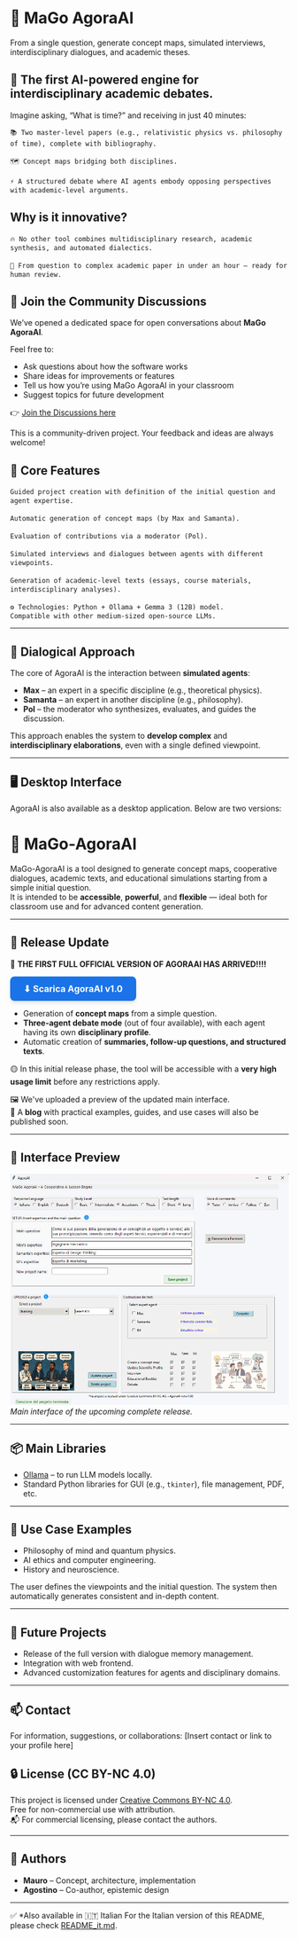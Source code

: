 # 🧠 MaGo AgoraAI

From a single question, generate concept maps, simulated interviews, interdisciplinary dialogues, and academic theses.
## 🎯 The first AI-powered engine for interdisciplinary academic debates.

Imagine asking, “What is time?” and receiving in just 40 minutes:

    📚 Two master-level papers (e.g., relativistic physics vs. philosophy of time), complete with bibliography.

    🗺️ Concept maps bridging both disciplines.

    ⚡ A structured debate where AI agents embody opposing perspectives with academic-level arguments.

## Why is it innovative?

    🔥 No other tool combines multidisciplinary research, academic synthesis, and automated dialectics.

    🚀 From question to complex academic paper in under an hour – ready for human review.

## 💬 Join the Community Discussions

We’ve opened a dedicated space for open conversations about **MaGo AgoraAI**.

Feel free to:
- Ask questions about how the software works
- Share ideas for improvements or features
- Tell us how you’re using MaGo AgoraAI in your classroom
- Suggest topics for future development

👉 [Join the Discussions here](https://github.com/mauro10051/MaGo-AgoraAI/discussions)

This is a community-driven project. Your feedback and ideas are always welcome!


## 🚀 Core Features

    Guided project creation with definition of the initial question and agent expertise.

    Automatic generation of concept maps (by Max and Samanta).

    Evaluation of contributions via a moderator (Pol).

    Simulated interviews and dialogues between agents with different viewpoints.

    Generation of academic-level texts (essays, course materials, interdisciplinary analyses).

    ⚙️ Technologies: Python + Ollama + Gemma 3 (12B) model.
    Compatible with other medium-sized open-source LLMs.

---

## 🧩 Dialogical Approach

The core of AgoraAI is the interaction between **simulated agents**:

- **Max** – an expert in a specific discipline (e.g., theoretical physics).
- **Samanta** – an expert in another discipline (e.g., philosophy).
- **Pol** – the moderator who synthesizes, evaluates, and guides the discussion.

This approach enables the system to **develop complex** and **interdisciplinary elaborations**, even with a single defined viewpoint.

---

## 🖥️ Desktop Interface

AgoraAI is also available as a desktop application. Below are two versions:

# 🧠 MaGo-AgoraAI

MaGo-AgoraAI is a tool designed to generate concept maps, cooperative dialogues, academic texts, and educational simulations starting from a simple initial question.  
It is intended to be **accessible**, **powerful**, and **flexible** — ideal both for classroom use and for advanced content generation.

---

## 📢 Release Update

🎉 **THE FIRST FULL OFFICIAL VERSION OF AGORAAI HAS ARRIVED!!!!**

<a href="https://drive.google.com/uc?export=download&id=1PS9eNMUcnWsSeSIBwsZooD0pZxIfD5Gf" target="_blank" style="
  display: inline-block;
  padding: 12px 24px;
  background-color: #1a73e8;
  color: white;
  font-size: 16px;
  font-weight: bold;
  border-radius: 8px;
  text-decoration: none;
  box-shadow: 0 4px 6px rgba(0,0,0,0.1);
">
  ⬇ Scarica AgoraAI v1.0
</a>

- Generation of **concept maps** from a simple question.
- **Three-agent debate mode** (out of four available), with each agent having its own **disciplinary profile**.
- Automatic creation of **summaries, follow-up questions, and structured texts**.

🟡 In this initial release phase, the tool will be accessible with a **very high usage limit** before any restrictions apply.

🖼️ We've uploaded a preview of the updated main interface.  
📝 A **blog** with practical examples, guides, and use cases will also be published soon.

---

## 👀 Interface Preview

![Version 1](images/versione_l.png)  
*Main interface of the upcoming complete release.*


---

## 📦 Main Libraries

- [Ollama](https://ollama.com/) – to run LLM models locally.
- Standard Python libraries for GUI (e.g., `tkinter`), file management, PDF, etc.

---

## 🧪 Use Case Examples

- Philosophy of mind and quantum physics.
- AI ethics and computer engineering.
- History and neuroscience.

The user defines the viewpoints and the initial question. The system then automatically generates consistent and in-depth content.

---

## 📂 Future Projects

- Release of the full version with dialogue memory management.
- Integration with web frontend.
- Advanced customization features for agents and disciplinary domains.

---

## 📫 Contact

For information, suggestions, or collaborations: [Insert contact or link to your profile here]


## 🔒 License (CC BY-NC 4.0)

This project is licensed under [Creative Commons BY-NC 4.0](https://creativecommons.org/licenses/by-nc/4.0/).  
Free for non-commercial use with attribution.  
📬 For commercial licensing, please contact the authors.

---

## 🧾 Authors

- **Mauro** – Concept, architecture, implementation  
- **Agostino** – Co-author, epistemic design  

---

✅ *Also available in 🇮🇹 Italian
For the Italian version of this README, please check [README_it.md](README_it.md).



